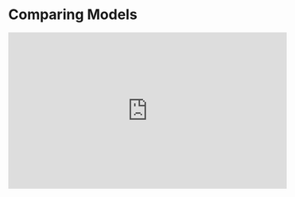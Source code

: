 # Comparing Models

<iframe width="560" height="315" src="https://www.youtube.com/embed/BKWsaEjf-vo" title="YouTube video player" frameborder="0" allow="accelerometer; autoplay; clipboard-write; encrypted-media; gyroscope; picture-in-picture" allowfullscreen></iframe>
